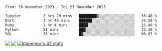 <!--START_SECTION:waka-->

```txt
From: 16 November 2023 - To: 23 November 2023

Jupyter          2 hrs 20 mins   ████████▒░░░░░░░░░░░░░░░░   33.40 %
Dart             1 hr 43 mins    ██████░░░░░░░░░░░░░░░░░░░   24.58 %
Ruby             1 hr 4 mins     ████░░░░░░░░░░░░░░░░░░░░░   15.40 %
Python           51 mins         ███░░░░░░░░░░░░░░░░░░░░░░   12.30 %
SQL              28 mins         █▓░░░░░░░░░░░░░░░░░░░░░░░   06.67 %
```

<!--END_SECTION:waka-->
<a href="https://github.com/anuraghazra/github-readme-stats">
  <img align="left" src="https://github-readme-stats.vercel.app/api?username=Tanesan&count_private=true&show_icons=true" />
<img align="left" src="https://github-readme-stats.vercel.app/api/top-langs/?username=Tanesan" />
</a>

[![ktanemur's 42 stats](https://badge42.vercel.app/api/v2/cl1wslf6s002109l771rng2w8/stats?cursusId=21&coalitionId=62)](https://github.com/JaeSeoKim/badge42)
